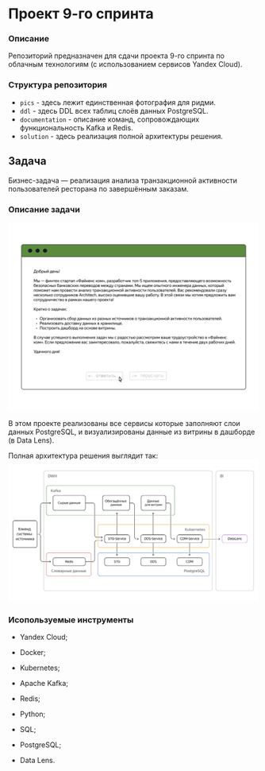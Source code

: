# Проект 9-го спринта

### Описание
Репозиторий предназначен для сдачи проекта 9-го спринта по облачным технологиям (с использованием сервисов Yandex Cloud).

### Структура репозитория
- `pics` - здесь лежит единственная фотография для ридми.
- `ddl` - здесь DDL всех таблиц слоёв данных PostgreSQL.
- `documentation` - описание команд, сопровождающих функциональность Kafka и Redis.
- `solution` - здесь реализация полной архитектуры решения. 

## Задача
Бизнес-задача — реализация анализа транзакционной активности пользователей ресторана по завершённым заказам.

### Описание задачи
![image](pics/1.png)

В этом проекте реализованы все сервисы которые заполняют слои данных PostgreSQL, и визуализированы данные из витрины в дашборде (в Data Lens).

Полная архитектура решения выглядит так:
![image](pics/2.png)

### Исопользуемые инструменты

- Yandex Cloud;
  
- Docker;
  
- Kubernetes;
  
- Apache Kafka;
  
- Redis;
  
- Python;

- SQL;
  
- PostgreSQL;

- Data Lens.
